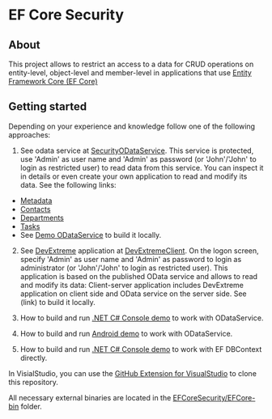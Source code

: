 # EF Core Security 
## About 

This project allows to restrict an access to a data for CRUD operations on entity-level, object-level and member-level in applications that use [Entity Framework Core (EF Core)](https://github.com/aspnet/EntityFramework/wiki)

## Getting started 

Depending on your experience and knowledge follow one of the following approaches:

1. See odata service at [SecurityODataService](http://efcoresecurityodataservicedemo.azurewebsites.net/). This service is protected, use 'Admin' as user name and 'Admin' as password (or 'John'/'John' to login as restricted user) to read data from this service. You can inspect it in details or even create your own application to read and modify its data. See the following links:
  - [Metadata](http://efcoresecurityodataservicedemo.azurewebsites.net/$metadata)
  - [Contacts](http://efcoresecurityodataservicedemo.azurewebsites.net/Contacts)
  - [Departments](http://efcoresecurityodataservicedemo.azurewebsites.net/Departments)
  - [Tasks](http://efcoresecurityodataservicedemo.azurewebsites.net/Tasks)
  - See [Demo ODataService](https://github.com/DevExpress/EF-Core-Security/tree/master/EFCoreSecurityDemos/EFCoreSecurityODataService) to build it locally.

2. See [DevExtreme](http://js.devexpress.com/) application at [DevExtremeClient](link). On the logon screen, specify 'Admin' as user name and 'Admin' as password to login as administrator (or 'John'/'John' to login as restricted user). This application is based on the published OData service and allows to read and modify its data: Client-server application includes DevExtreme application on client side and OData service on the server side. See (link) to build it locally.

3. How to build and run [.NET C# Console demo](link) to work with ODataService.

4. How to build and run [Android demo](link) to work with ODataService.

5. How to build and run [.NET C# Console demo](link) to work with EF DBContext directly.

In VisialStudio, you can use the [GitHub Extension for VisualStudio](https://visualstudio.github.com/) to clone this repository.

All necessary external binaries are located in the [EFCoreSecurity/EFCore-bin](https://github.com/DevExpress/EF-Core-Security/tree/master/EFCoreSecurity/EFCore-bin) folder.
